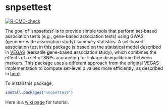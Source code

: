 
<!-- README.md is generated from README.Rmd. Please edit that file -->

# snpsettest

<!-- badges: start -->

[![R-CMD-check](https://github.com/HimesGroup/snpsettest/workflows/R-CMD-check/badge.svg)](https://github.com/HimesGroup/snpsettest/actions)
<!-- badges: end -->

The goal of ‘snpsettest’ is to provide simple tools that perform
set-based association tests (e.g., gene-based association tests) using
GWAS (genome-wide association study) summary statistics. A set-based
association test in this package is based on the statistical model
described in
[VEGAS](https://www.ncbi.nlm.nih.gov/pmc/articles/PMC2896770/)
(**ve**rsatile **g**ene-based **a**ssociation **s**tudy), which combines
the effects of a set of SNPs accounting for linkage disequilibrium
between markers. This package uses a different approach from the
original VEGAS implementation to compute set-level p values more
efficiently, as described in
[here](https://github.com/HimesGroup/snpsettest/wiki/Statistical-test-in-snpsettest).

To install this package,

``` r
install.packages("snpsettest")
```

Here is a [wiki
page](https://github.com/HimesGroup/snpsettest/wiki/Getting-started) for
tutorial.
